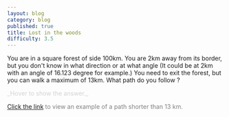 ```yaml
---
layout: blog
category: blog
published: true
title: Lost in the woods
difficulty: 3.5
---
```

You are in a square forest of side 100km.
You are 2km away from its border, but you don't know in what direction or at what angle (It could be at 2km with an angle of 16.123 degree for example.)
You need to exit the forest, but you can walk a maximum of 13km.
What path do you follow ?

<div markdown="1" class='answer-title' style="color: lightgrey">_Hover to show the answer._
</div>
<div class='answer-wrapper'>
<div markdown="1" class='answer' style="color: grey">

[Click the link](/img/tree-path.png) to view an example of a path shorter than 13 km.

</div>
</div>
